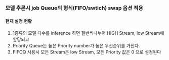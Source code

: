 ### 모델 추론시 job Queue의 형식(FIFO/swtich) swap 옵션 적용
#### 현재 설정 현황
1. 1종류의 모델 다수를 inference 하면 절반씩나누어 HIGH Stream, low Stream에 할당되고
2. Priority Queue는 높은 Priority number가 높은 우선순위를 가진다.
3. FIFOQ 사용시 모든 Stream은 low Stream, 모든 Priority 값은 0 으로 설정된다